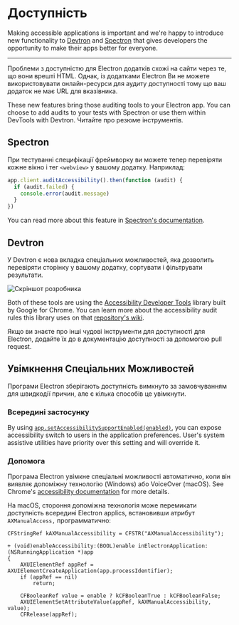 # Доступність

Making accessible applications is important and we're happy to introduce new functionality to [Devtron][devtron] and [Spectron][spectron] that gives developers the opportunity to make their apps better for everyone.

---

Проблеми з доступністю для Electron додатків схожі на сайти через те, що вони врешті HTML. Однак, із додатками Electron Ви не можете використовувати онлайн-ресурси для аудиту доступності тому що ваш додаток не має URL для вказівника.

These new features bring those auditing tools to your Electron app. You can choose to add audits to your tests with Spectron or use them within DevTools with Devtron. Читайте про резюме інструментів.

## Spectron

При тестуванні специфікації фреймворку ви можете тепер перевіряти кожне вікно і тег `<webview>` у вашому додатку. Наприклад:

```javascript
app.client.auditAccessibility().then(function (audit) {
  if (audit.failed) {
    console.error(audit.message)
  }
})
```

You can read more about this feature in [Spectron's documentation][spectron-a11y].

## Devtron

У Devtron є нова вкладка спеціальних можливостей, яка дозволить перевіряти сторінку у вашому додатку, сортувати і фільтрувати результати.

![Скріншот розробника][4]

Both of these tools are using the [Accessibility Developer Tools][a11y-devtools] library built by Google for Chrome. You can learn more about the accessibility audit rules this library uses on that [repository's wiki][a11y-devtools-wiki].

Якщо ви знаєте про інші чудові інструменти для доступності для Electron, додайте їх до в документацію доступності за допомогою pull request.

## Увімкнення Спеціальних Можливостей

Програми Electron зберігають доступність вимкнуто за замовчуванням для швидкодії причин, але є кілька способів це увімкнути.

### Всередині застосунку

By using [`app.setAccessibilitySupportEnabled(enabled)`][setAccessibilitySupportEnabled], you can expose accessibility switch to users in the application preferences. User's system assistive utilities have priority over this setting and will override it.

### Допомога

Програма Electron увімкне спеціальні можливості автоматично, коли він виявляє допоміжну технологію (Windows) або VoiceOver (macOS). See Chrome's [accessibility documentation][a11y-docs] for more details.

На macOS, стороння допоміжна технологія може перемикати доступність всередині Electron applics, встановивши атрибут `AXManualAccess,` программатично:

```objc
CFStringRef kAXManualAccessibility = CFSTR("AXManualAccessibility");

+ (void)enableAccessibility:(BOOL)enable inElectronApplication:(NSRunningApplication *)app
{
    AXUIElementRef appRef = AXUIElementCreateApplication(app.processIdentifier);
    if (appRef == nil)
        return;

    CFBooleanRef value = enable ? kCFBooleanTrue : kCFBooleanFalse;
    AXUIElementSetAttributeValue(appRef, kAXManualAccessibility, value);
    CFRelease(appRef);

```

[4]: https://cloud.githubusercontent.com/assets/1305617/17156618/9f9bcd72-533f-11e6-880d-389115f40a2a.png

[devtron]: https://electronjs.org/devtron
[spectron]: https://electronjs.org/spectron
[spectron-a11y]: https://github.com/electron/spectron#accessibility-testing
[a11y-docs]: https://www.chromium.org/developers/design-documents/accessibility#TOC-How-Chrome-detects-the-presence-of-Assistive-Technology
[a11y-devtools]: https://github.com/GoogleChrome/accessibility-developer-tools
[a11y-devtools-wiki]: https://github.com/GoogleChrome/accessibility-developer-tools/wiki/Audit-Rules
[setAccessibilitySupportEnabled]: ../api/app.md#appsetaccessibilitysupportenabledenabled-macos-windows
